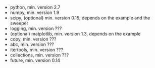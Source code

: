 * python, min. version 2.7
* numpy, min. version 1.9
* scipy, (optional) min. version 0.15, depends on the example and the sweeper
* logging, min. version ???
* (optional) matplotlib, min. version 1.3, depends on the example 
* copy, min. version ???
* abc, min. version ???
* itertools, min. version ???
* collections, min. version ???
* future, min. version 0.14 
